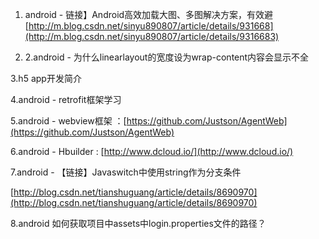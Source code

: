 1. android - 链接】Android高效加载大图、多图解决方案，有效避  
   [http://m.blog.csdn.net/sinyu890807/article/details/931668](http://m.blog.csdn.net/sinyu890807/article/details/9316683)

2. 2.android - 为什么linearlayout的宽度设为wrap-content内容会显示不全

3.h5 app开发简介

4.android - retrofit框架学习

5.android - webview框架 ：[https://github.com/Justson/AgentWeb](https://github.com/Justson/AgentWeb)

6.android - Hbuilder : [http://www.dcloud.io/](http://www.dcloud.io/)

7.android - 【链接】Javaswitch中使用string作为分支条件

[http://blog.csdn.net/tianshuguang/article/details/8690970](http://blog.csdn.net/tianshuguang/article/details/8690970)

8.android 如何获取项目中assets中login.properties文件的路径？

